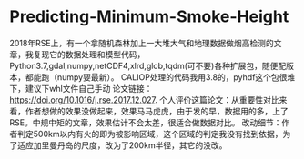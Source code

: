# Predicting-Minimum-Smoke-Height
2018年RSE上，有一个拿随机森林加上一大堆大气和地理数据做烟高检测的文章，我复现它的数据处理和模型代码，Python3.7,gdal,numpy,netCDF4,xlrd,glob,tqdm(可不要)各种扩展包，随便配版本，都能跑（numpy要最新）。
CALIOP处理的代码我用3.8的，pyhdf这个包很难下，建议下whl文件自己手动
论文链接：https://doi.org/10.1016/j.rse.2017.12.027.
个人评价这篇论文：从重要性对比来看，作者想做的效果没做起来，效果马马虎虎，由于发的早，数据用的多，上了RSE。中规中矩的文章，效果估计不会太差，很适合做数据对比。
改动细节：作者判定500km以内有火的即为被影响区域，这个区域的判定我没有找到依据，为了适应加里曼丹岛的尺度，改为了200km半径，其它的没改。
